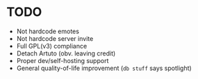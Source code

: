 # TODO
* Not hardcode emotes
* Not hardcode server invite
* Full GPL(v3) compliance
* Detach Artuto (obv. leaving credit)
* Proper dev/self-hosting support
* General quality-of-life improvement (`db stuff` says spotlight)